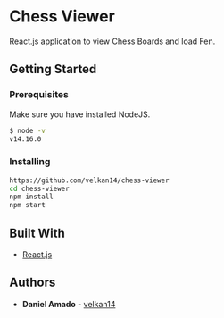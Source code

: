 # Chess Viewer

React.js application to view Chess Boards and load Fen.

## Getting Started

### Prerequisites

Make sure you have installed NodeJS.

```bash
$ node -v
v14.16.0
```

### Installing

```bash
https://github.com/velkan14/chess-viewer
cd chess-viewer
npm install
npm start
```

## Built With

- [React.js](https://reactjs.org/)

## Authors

- **Daniel Amado** - [velkan14](https://github.com/velkan14)
